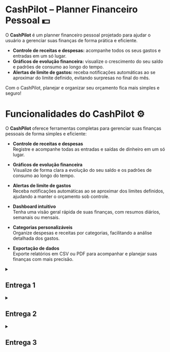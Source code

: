 # CashPilot – Planner Financeiro Pessoal 💵

O **CashPilot** é um planner financeiro pessoal projetado para ajudar o usuário a gerenciar suas finanças de forma prática e eficiente.

- **Controle de receitas e despesas:** acompanhe todos os seus gastos e entradas em um só lugar.
- **Gráficos de evolução financeira:** visualize o crescimento do seu saldo e padrões de consumo ao longo do tempo.
- **Alertas de limite de gastos:** receba notificações automáticas ao se aproximar do limite definido, evitando surpresas no final do mês.

Com o CashPilot, planejar e organizar seu orçamento fica mais simples e seguro!

# Funcionalidades do CashPilot ⚙️

O **CashPilot** oferece ferramentas completas para gerenciar suas finanças pessoais de forma simples e eficiente:

- **Controle de receitas e despesas**  
  Registre e acompanhe todas as entradas e saídas de dinheiro em um só lugar.

- **Gráficos de evolução financeira**  
  Visualize de forma clara a evolução do seu saldo e os padrões de consumo ao longo do tempo.

- **Alertas de limite de gastos**  
  Receba notificações automáticas ao se aproximar dos limites definidos, ajudando a manter o orçamento sob controle.

- **Dashboard intuitivo**  
  Tenha uma visão geral rápida de suas finanças, com resumos diários, semanais ou mensais.

- **Categorias personalizáveis**  
  Organize despesas e receitas por categorias, facilitando a análise detalhada dos gastos.

- **Exportação de dados**  
  Exporte relatórios em CSV ou PDF para acompanhar e planejar suas finanças com mais precisão.

<details>
  <summary><h2><strong>Entrega 1</strong></h2></summary>
  <br>
  
  O objetivo desta primeira entrega é apresentar um vislumbre das fases iniciais do projeto CashPilot. Demonstramos parte de suas funcionalidades e os caminhos de evolução, já que aprimorar a experiência do usuário será fundamental para o desenvolvimento do site. Essa base servirá como ponto de partida para a evolução do nosso trabalho, permitindo ajustes e novas implementações nas próximas etapas.
  <br>
  <br>
  <p align="center">
   <a href="https://projetofdscesar.atlassian.net/jira/software/projects/SCRUM/boards/1">
      <img src="https://img.shields.io/badge/JIRA-0052CC?style=for-the-badge&logo=jira&logoColor=white" />
    </a>
    <a href="https://youtu.be/O7G3wPW-HjM?si=md9pXXGCMA7W5p4t">
      <img src="https://img.shields.io/badge/Screencast-FF0000?style=for-the-badge&logo=youtube&logoColor=white" />
    </a>
    <a href="https://www.figma.com/design/5iTcOj2skLUvP1pFgdR35E/FDS?node-id=0-1&p=f&t=iT2JsHCikoR84sHs-0">
      <img src="https://img.shields.io/badge/FIGMA%20-purple?style=for-the-badge&logo=figma&logoColor=white" />
    </a>
    <a href="https://docs.google.com/document/d/1jlijs0xrzeV-NPM4gUgBaVw4Q3xnFqAh9eT5GulHkhc/edit?usp=sharing">
      <img src="https://img.shields.io/badge/Histórias-blue?style=for-the-badge&logo=google-docs&logoColor=white" />
    </a>
</a>
    
  </p>

### Quadro

![Quadro no Jira mostrando as histórias em prototipação](fotos_do_readme/y.png)
![Quadro no Jira mostrando as histórias adicionais em prototipação](fotos_do_readme/x.png)

### Backlog

![Tela do backlog no Jira com as histórias de usuário organizadas por sprint](fotos_do_readme/image.png)

</details>

<details>
  <summary><h2><strong>Entrega 2</strong></h2></summary>
  <br>
  
  Dando continuidade ao projeto, iniciamos sua execução de forma prática. Nosso foco, durante esta entrega, foi utilizar quatro histórias de usuário previamente definidas pelo grupo:

  - Login e Cadastro do usuário
  - Registrar nova receita
  - Registrar nova despesa
  - Categorias de despesas

  Nesta etapa, tivemos um primeiro entendimento do potencial do projeto ao colocarmos em prática a primeira entrega, o que nos preparou de forma mais sólida para o desenvolvimento das próximas fases.
  <br>
  <br>
  <p align="center">
    
  <a href="https://projetofdscesar.atlassian.net/jira/software/projects/SCRUM/boards/1">
      <img src="https://img.shields.io/badge/JIRA-0052CC?style=for-the-badge&logo=jira&logoColor=white" />
  </a>
    
  <a href="https://youtu.be/fAFpzl_m-mw">
    <img src="https://img.shields.io/badge/Screencast-FF0000?style=for-the-badge&logo=youtube&logoColor=white" />
    
  </a>

  <a href="https://cashpilot-dhawgwfjhvd4fvgu.brazilsouth-01.azurewebsites.net/users/login/">
    <img src="https://img.shields.io/badge/Deployment-FF0000?style=for-the-badge&logo=youtube&logoColor=white" />
    
  </a>

### Quadro

![Quadro](https://github.com/user-attachments/assets/3095d0c7-04fb-4580-a294-1c9828826b9f)

### Deployment:

  O deploy pode ser visto através do link fornecido anteriormente. Para entrar no CashPilot, devem ser fornecidos o nome do usuário e a senha. Caso ainda não os tenha, deve ser feito antes o cadastro. Acessado o CashPilot, a tela inicial mostrará o saldo atual e quatro opções: Nova Receita, Nova Despesa, Gráficos e Movimentações Financeiras. Para adicionar uma nova receita, o usuário deve informar sua descrição, valor e data. Já na aba de adicionar nova despesa, o usuário deve colocar como descrição uma das categorias pré-definidas e, assim como fez com a receita, adicionar seu valor e data. Quanto a parte de gráficos, quatro estão disponíveis: o primeiro que mostra o saldo (positivo ou negativo) por mês, o segundo que mostra o saldo líquido, o terceiro que mostra as entradas e saídas do mês atual e o quarto e último, que mostra as saídas por categoria. Por fim, na parte de movimentações financeiras, está disponível um extrato contendo as entradas e saídas e suas descrições, valores e datas.

### Relato da programação em par:

**Dupla:** 
- Bernardo Leão
- André Borges

A programação em dupla foi feita da seguinte maneira, Bernardo começava a fazer o código enquando André tentava perceber algum possível erro. André também ficava comentando possíveis melhorias e relatava pontos com uma ótica diferente acerca do código.

**Membros:** 
- Luiz Eduardo
- Bernardo Leão
- André Borges
- Vinicius Gomes
- Júlio

Trabalhando em cojunto desenvolvemos a parte do backend para as páginas de login e logout, de forma que Bernardo e Luiz Eduardo escreveram o código enquanto os outros assumiram a função de corretores do código e propuseram comentários de melhorias.

**Membros:**
- Rodrigo Paiva
- Felipe Braz
- Pedro Canel

Pedro ficou responsável pela criação da base do html, além de ajudar Rodrigo na criação das páginas html e css do Cash Pilot. Enquanto isso, Felipe revisou todas as páginas e incrementou elas, melhorando ainda mais o design e funcionalidade de cada uma. 

  </p>

</details>

<details>
  <summary><h2><strong>Entrega 3</strong></h2></summary>
  <br>

   Nesta terceira etapa da entrega, demos continuidade a execução prática do projeto, sendo implementadas as seguintes histórias:
   
   - visualizar gráficos de evolução financeira
   - visualizar extrato financeiro
   - exportar dados em CSV ou PDF.

  <br>
  <br>
  <p align="center">
    
  <a href="https://projetofdscesar.atlassian.net/jira/software/projects/SCRUM/boards/1">
      <img src="https://img.shields.io/badge/JIRA-0052CC?style=for-the-badge&logo=jira&logoColor=white" />
  </a>
    
  <a href="https://youtu.be/UDhSIrb-RbE">
    <img src="https://img.shields.io/badge/Screencast Testes-FF0000?style=for-the-badge&logo=youtube&logoColor=white" />
    
  </a>

  <a href="https://youtu.be/9ib3RHp9JLE">
    <img src="https://img.shields.io/badge/Screencast Deployment-FF0000?style=for-the-badge&logo=youtube&logoColor=white" />
    
  </a>

  <a href="http://54.84.106.39">
    <img src="https://img.shields.io/badge/Deployment-FF0000?style=for-the-badge&logo=youtube&logoColor=white" />
    
  </a>

### Quadro

![Print do quadro do Jira da entrega 3](fotos_do_readme/QuadroEntrega3.png)

### Bug

![Print dos bugs](fotos_do_readme/issue.png)

### Deployment:

  Nesta terceira etapa, o deploy do CashPilot foi atualizado com novas funcionalidades que aprimoram a experiência do usuário e ampliam as formas de visualização e análise financeira. Agora, é possível visualizar gráficos de evolução financeira, permitindo acompanhar o desempenho ao longo do tempo de maneira clara e intuitiva. Além disso, foi implementada a visualização de extrato financeiro, reunindo as principais informações de receitas e despesas em um só lugar, de forma organizada e acessível. Por fim, foi adicionada a opção de exportar dados em formato CSV ou PDF, possibilitando ao usuário salvar e compartilhar suas movimentações financeiras fora da aplicação.

### Relato da programação em par:

**Dupla:** 
- Bernardo Leão
- André Borges

Semelhante a estratégia de trabalho em equipe da entrega 2, a programação em dupla foi feita de tal maneira que Bernardo fez o código enquando André fazia possíveis correções no código.

**Membros:** 
- Luiz Eduardo
- Bernardo Leão
- André Borges

Bernardo e Luiz Eduardo escreveram o código enquanto André fazia correções e dava ideias de melhorias.

**Membros:** 
- Felipe Braz
- Pedro Canel

Pedro ficou responsável pela criação da base do html. Enquanto isso, Felipe revisou todas as páginas e incrementou elas, melhorando ainda mais o design e funcionalidade de cada uma.

**Membros:**
- Júlio Gusmão
- Vinicius Gomes
- Rodrigo Paiva

Ficaram responsáveis pela atualização tanto do Jira, quanto do Readme.

  </p>

</details>
